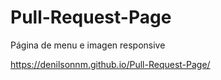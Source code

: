 # Pull-Request-Page
Página de menu e imagen responsive

https://denilsonnm.github.io/Pull-Request-Page/
